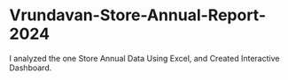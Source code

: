 # Vrundavan-Store-Annual-Report-2024
I analyzed the one Store Annual Data Using Excel, and Created Interactive Dashboard.
